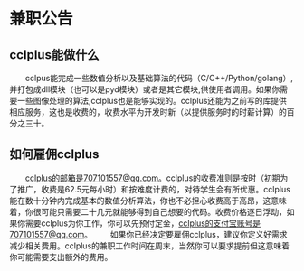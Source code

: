 # 兼职公告
## cclplus能做什么
&emsp;&emsp;cclpus能完成一些数值分析以及基础算法的代码（C/C++/Python/golang）,并打包成dll模块（也可以是pyd模块）或者是其它模块,供使用者调用。如果你需要一些图像处理的算法,cclplus也是能够实现的。cclplus还能为之前写的库提供相应服务，这也是收费的，收费水平为开发时新（以提供服务时的时薪计算）的百分之三十。
## 如何雇佣cclplus
&emsp;&emsp;cclplus的邮箱是707101557@qq.com。cclplus的收费准则是按时（初期为了推广，收费是62.5元每小时）和按难度计费的，对待学生会有所优惠。cclplus能在数十分钟内完成基本的数值分析算法，你也不必担心收费高于高昂，这意味着，你很可能只需要二十几元就能够得到自己想要的代码。收费价格逐日浮动，如果你需要cclplus为你工作，你可以先预付定金，cclplus的支付宝账号是707101557@qq.com。
&emsp;&emsp;如果你已经决定要雇佣cclplus，建议你定义好需求减少相关费用。cclplus的兼职工作时间在周末，当然你可以要求提前但这意味着你可能需要支出额外的费用。

